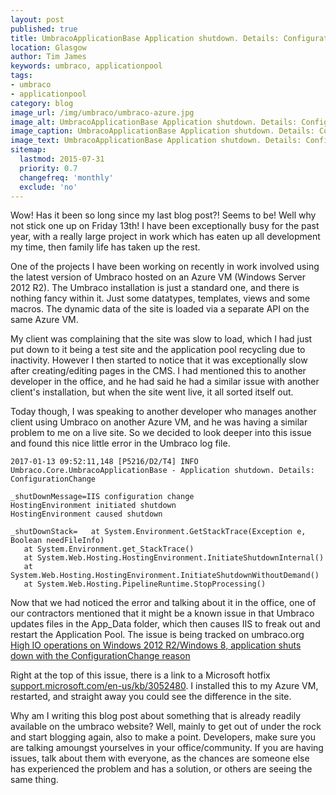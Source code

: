 ```yaml
---
layout: post
published: true
title: UmbracoApplicationBase Application shutdown. Details: ConfigurationChange
location: Glasgow
author: Tim James
keywords: umbraco, applicationpool
tags:
- umbraco
- applicationpool
category: blog
image_url: /img/umbraco/umbraco-azure.jpg
image_alt: UmbracoApplicationBase Application shutdown. Details: ConfigurationChange
image_caption: UmbracoApplicationBase Application shutdown. Details: ConfigurationChange
image_text: UmbracoApplicationBase Application shutdown. Details: ConfigurationChange
sitemap:
  lastmod: 2015-07-31
  priority: 0.7
  changefreq: 'monthly'
  exclude: 'no'
---
```


Wow! Has it been so long since my last blog post?! Seems to be! Well why not stick one up on Friday 13th! I have been exceptionally busy for the past year, with a really large project in work which has eaten up all development my time, then family life has taken up the rest.

One of the projects I have been working on recently in work involved using the latest version of Umbraco hosted on an Azure VM (Windows Server 2012 R2). The Umbraco installation is just a standard one, and there is nothing fancy within it. Just some datatypes, templates, views and some macros.
The dynamic data of the site is loaded via a separate API on the same Azure VM.

My client was complaining that the site was slow to load, which I had just put down to it being a test site and the application pool recycling due to inactivity. However I then started to notice that it was exceptionally slow after creating/editing pages in the CMS. I had mentioned this to another developer in the office, and he had said he had a similar issue with another client's installation, but when the site went live, it all sorted itself out.

Today though, I was speaking to another developer who manages another client using Umbraco on another Azure VM, and he was having a similar problem to me on a live site. So we decided to look deeper into this issue and found this nice little error in the Umbraco log file.

    2017-01-13 09:52:11,148 [P5216/D2/T4] INFO  Umbraco.Core.UmbracoApplicationBase - Application shutdown. Details: ConfigurationChange

    _shutDownMessage=IIS configuration change
    HostingEnvironment initiated shutdown
    HostingEnvironment caused shutdown

    _shutDownStack=   at System.Environment.GetStackTrace(Exception e, Boolean needFileInfo)
       at System.Environment.get_StackTrace()
       at System.Web.Hosting.HostingEnvironment.InitiateShutdownInternal()
       at System.Web.Hosting.HostingEnvironment.InitiateShutdownWithoutDemand()
       at System.Web.Hosting.PipelineRuntime.StopProcessing()

<!--excerpt-->

Now that we had noticed the error and talking about it in the office, one of our contractors mentioned that it might be a known issue in that Umbraco updates files in the App_Data folder, which then causes IIS to freak out and restart the Application Pool. The issue is being tracked on umbraco.org [High IO operations on Windows 2012 R2/Windows 8, application shuts down with the ConfigurationChange reason](http://issues.umbraco.org/issue/U4-6338)

Right at the top of this issue, there is a link to a Microsoft hotfix [support.microsoft.com/en-us/kb/3052480](https://support.microsoft.com/en-us/kb/3052480). I installed this to my Azure VM, restarted, and straight away you could see the difference in the site.

Why am I writing this blog post about something that is already readily available on the umbraco website? Well, mainly to get out of under the rock and start blogging again, also to make a point. Developers, make sure you are talking amoungst yourselves in your office/community. If you are having issues, talk about them with everyone, as the chances are someone else has experienced the problem and has a solution, or others are seeing the same thing.